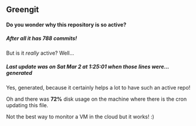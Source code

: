 ## Greengit

#### Do you wonder why this repository is so active?

##### After all it has 788 commits!

But is it *really* active? Well...

##### Last update was on Sat Mar 2 at 1:25:01 when those lines were... generated

Yes, generated, because it certainly helps a lot to have such an active repo!

Oh and there was **72%** disk usage on the machine
where there is the cron updating this file.

Not the best way to monitor a VM in the cloud but it works! :)
